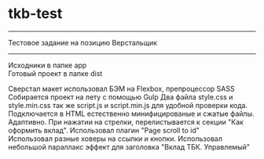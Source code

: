 # tkb-test

<hr>
Тестовое задание на позицию Верстальщик
<br>
<hr>

Исходники в папке app
<br>
Готовый проект в папке dist

Сверстал макет использовал БЭМ на Flexbox, препроцессор SASS
Собирается проект на лету с помощью Gulp
Два файла style.css и style.min.css так же script.js и script.min.js для удобной проверки кода. Подключается в HTML естественно минифицированые и сжатые файлы. <br>
Адаптивно. При нажатии на стрелки, перелистывается к секции "Как оформить вклад". Использовал плагин "Page scroll to id"
<br>
Использовал разные ховеры на ссылки и кнопки. Использовал небольшой параллакс эффект для заголовка "Вклад ТБК. Управлемый"